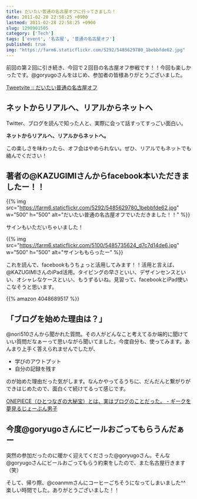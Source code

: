 ```yaml
---
title: だいたい普通の名古屋オフに行ってきました！
date: 2011-02-28 22:58:25 +0900
lastmod: 2011-02-28 22:58:25 +0900
slug: 1298901505
category: ['Tech']
tags: ['event', '名古屋', '普通の名古屋オフ']
published: true
img: "https://farm6.staticflickr.com/5292/5485629780_1bebbfde62.jpg"
---
```



前回の第２回に引き続き、今回で２回目の名古屋オフ参戦です！！今回も楽しかったです。@goryugoさんをはじめ、参加者の皆様ありがとうございました。

[Tweetvite :: だいたい普通の名古屋オフ](http://tweetvite.com/event/futuu3)


## ネットからリアルへ、リアルからネットへ
Twitter、ブログを読んで知った人と、実際に会って話すってすっごい面白い。

**ネットからリアルへ、リアルからネットへ。**

この楽しさを味わったら、オフ会はやめられない。ぜひ、リアルでもネットでも絡んでください！

## 著者の@KAZUGIMIさんからfacebook本いただきましたー！！

{{% img src="https://farm6.staticflickr.com/5292/5485629780_1bebbfde62.jpg" w="500" h="500" alt="だいたい普通の名古屋オフでいただきました！！" %}}


サインもいただいちゃいました！

{{% img src="https://farm6.staticflickr.com/5100/5485735624_d7c7d14de6.jpg" w="500" h="500" alt="サインももらったー" %}}

これを読んで、facebookもうちょっと活用してみます！！活用と言えば、@KAZUGIMIさんのiPad活用。タイピングの早さといい、デザインセンスといい、オシャレなケースといい、もうずるいね。見習って、facebookとiPad使いこなそうと思います。


{{% amazon 4048689517 %}}





## 「ブログを始めた理由は？」
@nori510さんから聞かれた質問。その人がどんなこと考えてるか端的に聞けていい質問だなぁーって思いながら聞いてました。今度自分も、使ってみます。あんまり上手く答えられませんでしたが、

- 学びのアウトプット
- 自分の記録を残す

のが始めた理由だった気がします。なんかやってるうちに、だんだんと繋がりができはじめたので、面白くて続けてるって感じです。

<a href="https://www.meganii.com/blog/2010/12/14/1292277493">ONEPIECE（ひとつなぎの大秘宝）とは、実はブログのことだった。 - ギークを夢見るじょーぶん男子</a>



## 今度@goryugoさんにビールおごってもらうんだぁー
突然の参加だったのに暖かく迎えてくださった@goryugoさん。そんな@goryugoさんにビールおごってもらう約束をしたので、また名古屋行きます（笑）

そして、帰り際、@coanmmさんにコーヒーごちそうになってしまいました^^ 楽しい時間でした。ありがとうございました！！